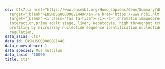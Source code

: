 ```yaml
---
csv: Cts7,<a href="https://www.ensembl.org/Homo_sapiens/Gene/Summary?db=core;g=ENSMUSG00000021440"
  target="_blank">ENSMUSG00000021440</a>,<a href="https://www.ncbi.nlm.nih.gov/pubmed/23834426"
  target="_blank"><i class="fas fa-file"></i></a>",chromatin immunoprecipitation assay,direct
  interaction,prime adult stage, liver, Hepatocyte, high throughput transcription
  profiling by microarray,nucleotide sequence identification,nucleotide sequence identification,transcriptional
  regulation,
data_alias: Cts7
data_id: ENSMUSG00000021440
data_numevidence: 1
data_species: Mus musculus
data_taxid: '10090'
title: Cts7
---
```

